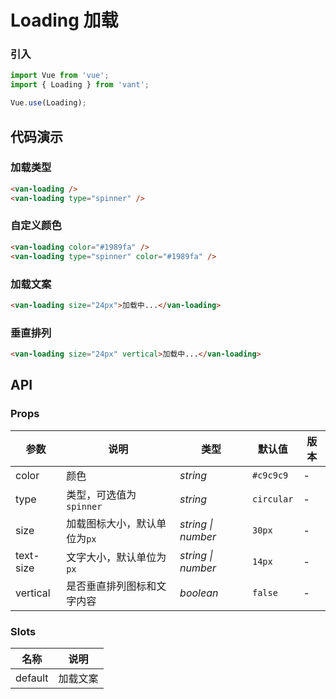 # Loading 加载

### 引入

``` javascript
import Vue from 'vue';
import { Loading } from 'vant';

Vue.use(Loading);
```

## 代码演示

### 加载类型

```html
<van-loading />
<van-loading type="spinner" />
```

### 自定义颜色

```html
<van-loading color="#1989fa" />
<van-loading type="spinner" color="#1989fa" />
```

### 加载文案

```html
<van-loading size="24px">加载中...</van-loading>
```

### 垂直排列

```html
<van-loading size="24px" vertical>加载中...</van-loading>
```

## API

### Props

| 参数 | 说明 | 类型 | 默认值 | 版本 |
|------|------|------|------|------|
| color | 颜色 | *string* | `#c9c9c9` | - |
| type | 类型，可选值为 `spinner` | *string* | `circular` | - |
| size | 加载图标大小，默认单位为`px` | *string \| number* | `30px` | - |
| text-size | 文字大小，默认单位为`px` | *string \| number* | `14px` | - |
| vertical | 是否垂直排列图标和文字内容 | *boolean* | `false` | - |

### Slots

| 名称 | 说明 |
|------|------|
| default | 加载文案 |
